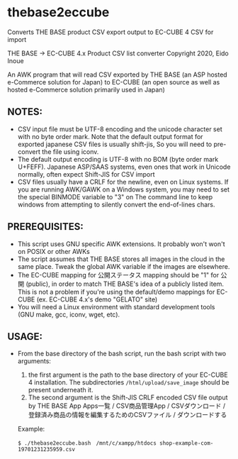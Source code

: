 # thebase2eccube

Converts THE BASE product CSV export output to EC-CUBE 4 CSV for import

THE BASE → EC-CUBE 4.x Product CSV list converter
Copyright 2020, Eido Inoue

An AWK program that will read CSV exported by THE BASE (an ASP hosted e-Commerce solution for Japan)
to EC-CUBE (an open source as well as hosted e-Commerce solution primarily used in Japan)

## NOTES:

- CSV input file must be UTF-8 encoding and the unicode character set with no byte order mark.
  Note that the default output format for exported japanese CSV files is usually shift-jis,
  So you will need to pre-convert the file using iconv.
- The default output encoding is UTF-8 with no BOM (byte order mark U+FEFF). Japanese ASP/SAAS
  systems, even ones that work in Unicode normally, often expect Shift-JIS for CSV import
- CSV files usually have a CRLF for the newline, even on Linux systems. If you are running
  AWK/GAWK on a Windows system, you may need to set the special BINMODE variable to "3" on
  The command line to keep windows from attempting to silently convert the end-of-lines chars.

## PREREQUISITES:

- This script uses GNU specific AWK extensions. It probably won't won't on POSIX or other AWKs
- The script assumes that THE BASE stores all images in the cloud in the same place. Tweak the
  global AWK variable if the images are elsewhere.
- The EC-CUBE mapping for 公開ステータス mapping should be "1" for 公開 (public), in order to match
  THE BASE's idea of a publicly listed item. This is not a problem if you're using the default/demo
  mappings for EC-CUBE (ex. EC-CUBE 4.x's demo "GELATO" site)
- You will need a Linux environment with standard development tools (GNU make, gcc, iconv, wget, etc).

## USAGE:

- From the base directory of the bash script, run the bash script with two arguments:
  1. the first argument is the path to the base directory of your EC-CUBE 4 installation. The
     subdirectories `/html/upload/save_image` should be present underneath it.
  2. The second argument is the Shift-JIS CRLF encoded CSV file output by THE BASE App
     Apps一覧 / CSV商品管理App / CSVダウンロード / 登録済み商品の情報を編集するためのCSVファイル / ダウンロードする
     
  Example:
  
  ```
  $ ./thebase2eccube.bash　/mnt/c/xampp/htdocs shop-example-com-19701231235959.csv
  ```

